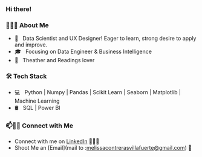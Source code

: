 ### Hi there! 

<!--
*onlyArsh/onlyArsh* is a ✨ special ✨ repository because its README.md (this file) appears on your GitHub profile.
Here are some ideas to get you started:
- 🔭 I’m currently working on ...
- 🌱 I’m currently learning ...
- 👯 I’m looking to collaborate on ...
- 🤔 I’m looking for help with ...
- 💬 Ask me about ...
- 📫 How to reach me: ...
- 😄 Pronouns: ...
- ⚡ Fun fact: ...
- 🔧 &nbsp; Git | Microsoft Azure
-->

<h3> 👨🏻‍💻 About Me </h3>

- 🤔 &nbsp; Data Scientist and UX Designer! Eager to learn, strong desire to apply and improve.
- 🎓 &nbsp; Focusing on Data Engineer & Business Intelligence
- 🌱 &nbsp; Theather and Readings lover 

<h3>🛠 Tech Stack</h3>

- 💻 &nbsp; Python | Numpy | Pandas | Scikit Learn | Seaborn | Matplotlib | Machine Learning
- 🛢 &nbsp; SQL | Power BI


### 📫🤝🏻 Connect with Me

 - Connect with me on [LinkedIn](https://www.linkedin.com/in/daniela-melissa-contreras-villafuerte-63b9b1136/) 👨🏻‍💻
 - Shoot Me an [Email](mail to :melissacontrerasvillafuerte@gmail.com) 💌
